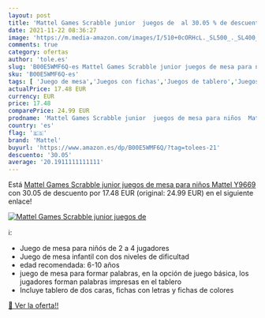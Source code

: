 ```yaml
---
layout: post
title: 'Mattel Games Scrabble junior  juegos de  al 30.05 % de descuento'
date: 2021-11-22 08:36:27
image: 'https://m.media-amazon.com/images/I/510+0cORHcL._SL500_._SL400_.jpg'
comments: true
category: ofertas
author: 'tole.es'
slug: 'B00E5WMF6Q-es Mattel Games Scrabble junior juegos de mesa para niños...'
sku: 'B00E5WMF6Q-es'
tags: [ 'Juego de mesa','Juegos con fichas','Juegos de tablero','Juegos y accesorios para juegos','Juguetes','Juguetes y juegos','mattel', ]
actualPrice: 17.48 EUR
currency: EUR
price: 17.48
comparePrice: 24.99 EUR
prodname: 'Mattel Games Scrabble junior  juegos de mesa para niños  Mattel Y9669 '
country: 'es'
flag: '🇪🇸'
brand: 'Mattel'
buyurl: 'https://www.amazon.es/dp/B00E5WMF6Q/?tag=tolees-21'
descuento: '30.05'
average: '20.1911111111111'
---
```


Está [Mattel Games Scrabble junior  juegos de mesa para niños  Mattel Y9669 ](https://www.amazon.es/dp/B00E5WMF6Q/?tag=tolees-21) con 30.05 de descuento por 17.48 EUR (original: 24.99 EUR) en el siguiente enlace!

[![Mattel Games Scrabble junior  juegos de ](https://m.media-amazon.com/images/I/510+0cORHcL._SL500_._SL400_.jpg)](https://www.amazon.es/dp/B00E5WMF6Q/?tag=tolees-21)

ℹ️:

- Juego de mesa para niñós de 2 a 4 jugadores
- Juego de mesa infantil con dos niveles de dificultad
- edad recomendada: 6-10 años
- juego de mesa para formar palabras, en la opción de juego básica, los jugadores forman palabras impresas en el tablero
- Incluye tablero de dos caras, fichas con letras y fichas de colores

[🛒 Ver la oferta!!](https://www.amazon.es/dp/B00E5WMF6Q/?tag=tolees-21)
